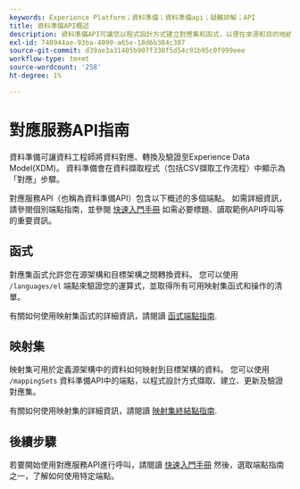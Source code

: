 ```yaml
---
keywords: Experience Platform；資料準備；資料準備api；疑難排解；API
title: 資料準備API概述
description: 資料準備API可讓您以程式設計方式建立對應集和函式，以便在來源和目的地結構之間轉換資料。
exl-id: 740944ae-93ba-4099-a65e-18d6b384c307
source-git-commit: d39ae3a31405b907f330f5d54c91b95c0f999eee
workflow-type: tm+mt
source-wordcount: '258'
ht-degree: 1%

---
```


# 對應服務API指南

資料準備可讓資料工程師將資料對應、轉換及驗證至Experience Data Model(XDM)。 資料準備會在資料擷取程式（包括CSV擷取工作流程）中顯示為「對應」步驟。

對應服務API（也稱為資料準備API）包含以下概述的多個端點。 如需詳細資訊，請參閱個別端點指南，並參閱 [快速入門手冊](./getting-started.md) 如需必要標題、讀取範例API呼叫等的重要資訊。

## 函式

對應集函式允許您在源架構和目標架構之間轉換資料。 您可以使用 `/languages/el` 端點來驗證您的運算式，並取得所有可用映射集函式和操作的清單。

有關如何使用映射集函式的詳細資訊，請閱讀 [函式端點指南](./functions.md).

## 映射集

映射集可用於定義源架構中的資料如何映射到目標架構的資料。 您可以使用 `/mappingSets` 資料準備API中的端點，以程式設計方式擷取、建立、更新及驗證對應集。

有關如何使用映射集的詳細資訊，請閱讀 [映射集終結點指南](./mapping-set.md).

## 後續步驟

若要開始使用對應服務API進行呼叫，請閱讀 [快速入門手冊](./getting-started.md) 然後，選取端點指南之一，了解如何使用特定端點。
